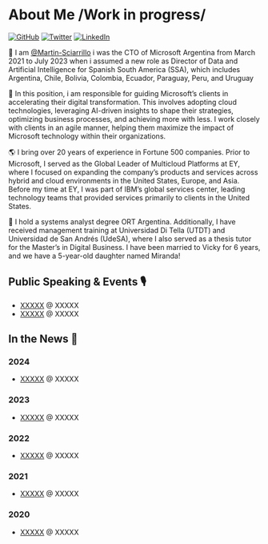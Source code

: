 # About Me /Work in progress/

[![GitHub](https://img.shields.io/badge/GitHub-%40MartinSciarrillo-239a3b.svg)](https://github.com/Martin-Sciarrillo)
[![Twitter](https://img.shields.io/badge/Twitter-%40Acatincho-58a1f2.svg)](https://twitter.com/Acatincho)
[![LinkedIn](https://img.shields.io/badge/Linked-in-0c66c3.svg)](https://www.linkedin.com/in/sciarrillo/)

👋 I am [@Martin-Sciarrillo](https://github.com/Martin-Sciarrillo) i was the CTO of Microsoft Argentina from March 2021 to July 2023 when i assumed a new role as Director of Data and Artificial Intelligence for Spanish South America (SSA), which includes Argentina, Chile, Bolivia, Colombia, Ecuador, Paraguay, Peru, and Uruguay 

🌟 In this position, i am responsible for guiding Microsoft’s clients in accelerating their digital transformation. This involves adopting cloud technologies, leveraging AI-driven insights to shape their strategies, optimizing business processes, and achieving more with less. I work closely with clients in an agile manner, helping them maximize the impact of Microsoft technology within their organizations.

🌎 I bring over 20 years of experience in Fortune 500 companies. Prior to Microsoft, I served as the Global Leader of Multicloud Platforms at EY, where I focused on expanding the company’s products and services across hybrid and cloud environments in the United States, Europe, and Asia. Before my time at EY, I was part of IBM’s global services center, leading technology teams that provided services primarily to clients in the United States.

🚀 I hold a systems analyst degree ORT Argentina. Additionally, I have received management training at Universidad Di Tella (UTDT) and Universidad de San Andrés (UdeSA), where I also served as a thesis tutor for the Master’s in Digital Business. I have been married to Vicky for 6 years, and we have a 5-year-old daughter named Miranda! 

## Public Speaking & Events 🎙️

* [XXXXX](https://www.XXXXX) @ XXXXX
* [XXXXX](https://www.XXXXX) @ XXXXX

## In the News 📰

### 2024

* [XXXXX](https://www.XXXXX) @ XXXXX

### 2023

* [XXXXX](https://www.XXXXX) @ XXXXX

### 2022

* [XXXXX](https://www.XXXXX) @ XXXXX

### 2021

* [XXXXX](https://www.XXXXX) @ XXXXX

### 2020

* [XXXXX](https://www.XXXXX) @ XXXXX
